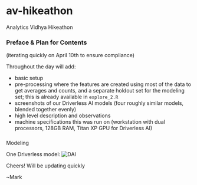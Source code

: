 # av-hikeathon
Analytics Vidhya Hikeathon

### Preface & Plan for Contents
(iterating quickly on April 10th to ensure compliance)

Throughout the day will add:
* basic setup
* pre-processing where the features are created using most of the data to get averages and counts, and a separate holdout set for the modeling set; this is already available in `explore_2.R`
* screenshots of our Driverless AI models (four roughly similar models, blended together evenly)
* high level description and observations
* machine specifications this was run on (workstation with dual processors, 128GB RAM, Titan XP GPU for Driverless AI)

###
Modeling

One Driverless model:
![DAI](https://user-images.githubusercontent.com/2976822/55470434-3c4f5700-55cd-11e9-946d-3f05a7ef28dd.png)

Cheers!
Will be updating quickly

~Mark
